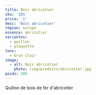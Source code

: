 ```yaml
---
title: Bois abricotier
sku: '101'
price: '1'
desc: 'Bois abricotier'
region: europe
essence: abricotier
variantes:
  - quillon
  - plaquette
tons:
  - brun clair
image: 
  - alt: Bois abricotier
    photo: /img/produits/abricotier.jpg
poids: 200
---
```


Quillon de bois de fer d'abricotier
